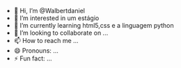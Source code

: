 - 👋 Hi, I’m @Walbertdaniel
- 👀 I’m interested in um estágio
- 🌱 I’m currently learning html5,css e a linguagem python
- 💞️ I’m looking to collaborate on ...
- 📫 How to reach me ...
- 😄 Pronouns: ...
- ⚡ Fun fact: ...

<!---
Walbertdaniel/Walbertdaniel is a ✨ special ✨ repository because its `README.md` (this file) appears on your GitHub profile.
You can click the Preview link to take a look at your changes.
--->
